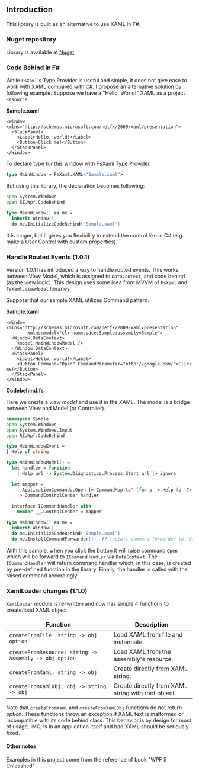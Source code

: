 ## Introduction

This library is built as an alternative to use XAML in F#.  

### Nuget repository

Library is available at [Nuget](https://www.nuget.org/packages/RZ.Wpf/)

### Code Behind in F#

While `FsXaml`'s Type Provider is useful and simple, it does not give ease to work with XAML compared with C#.  I propose an alternative solution by following example.  Suppose we have a "Hello, World!" XAML as a project `Resource`.

**Sample.xaml**
```xaml
<Window xmlns="http://schemas.microsoft.com/netfx/2009/xaml/presentation">
  <StackPanel>
    <Label>Hello, world!</Label>
    <Button>Click me!</Button>
  </StackPanel>
</Window>
```

To declare type for this window with FsXaml Type Provider.
```fsharp
type MainWindow = FsXaml.XAML<"Sample.xaml">
```

But using this library, the declaration becomes following:
```fsharp
open System.Windows
open RZ.Wpf.CodeBehind

type MainWindow() as me =
  inherit Window()
  do me.InitializeCodeBehind("Sample.xaml")
```

It is longer, but it gives you flexibility to extend the control like in C# (e.g. make a User Control with custom properties).

### Handle Routed Events (1.0.1)

Version 1.0.1 has introduced a way to handle routed events.  This works between View Model, which is assigned to `DataContext`, and code behind (as the view logic).  This design uses some idea from MVVM of `FsXaml` and `FsXaml.ViewModel` libraries.

Suppose that our sample XAML utilizes Command pattern.

**Sample.xaml**
```xaml
<Window xmlns="http://schemas.microsoft.com/netfx/2009/xaml/presentation"
        xmlns:model="clr-namespace:Sample;assembly=Sample">
  <Window.DataContext>
    <model:MainWindowModel />
  </Window.DataContext>
  <StackPanel>
    <Label>Hello, world!</Label>
    <Button Command="Open" CommandParameter="http://google.com/">Click me!</Button>
  </StackPanel>
</Window>
```

**Codebehind.fs**

Here we create a _view model_ and use it in the XAML.  The model is a bridge between View and Model (or Controller).

```fsharp
namespace Sample
open System.Windows
open System.Windows.Input
open RZ.Wpf.CodeBehind

type MainWindowEvent =
| Help of string

type MainWindowModel() =
  let handler = function
    | Help url -> System.Diagnostics.Process.Start url |> ignore

  let mapper =
    [ ApplicationCommands.Open |> CommandMap.to' (fun p -> Help (p :?> string)) ]
    |> CommandControlCenter handler
    
  interface ICommandHandler with
    member __.ControlCenter = mapper

type MainWindow() as me =
  inherit Window()
  do me.InitializeCodeBehind("Sample.xaml")
  do me.InstallCommandForwarder()   // install command forwarder to `DataContext`'s ICommandHandler.
```

With this sample, when you click the button it will raise command `Open` which will be forward to `ICommandHandler` via `DataContext`.  The `ICommandHandler` will return command handler which, in this case, is created by pre-defined function in the library.  Finally, the handler is called with the raised command accordingly.

### XamlLoader changes (1.1.0)

`XamlLoader` module is re-written and now has simple 4 functions to create/load XAML object.

| Function                             | Description                          |
| ------------------------------------ | ------------------------------------ |
| `createFromFile: string -> obj option` | Load XAML from file and instantiate. |
| `createFromResource: string -> Assembly -> obj option` | Load XAML from the assembly's resource |
| `createFromXaml: string -> obj` | Create directly from XAML string. |
| `createFromXamlObj: obj -> string -> obj` | Create directly from XAML string with root object. |

Note that `createFromXaml` and `createFromXamlObj` functions do not return *option*.  These functions throw an exception if XAML text is malformed or incompatible with its code behind class.  This behavior is by design for most of usage, IMO, is in an application itself and bad XAML should be seriously fixed.

#### Other notes
Examples in this project come from the reference of book "WPF 5 Unleashed"
